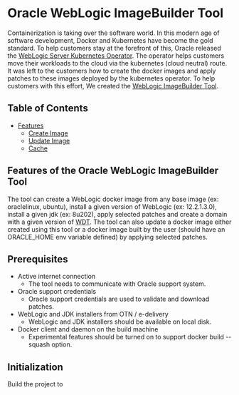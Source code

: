 # Oracle WebLogic ImageBuilder Tool

Containerization is taking over the software world. In this modern age of software development, Docker and Kubernetes
have become the gold standard. To help customers stay at the forefront of this, Oracle released the
[WebLogic Server Kubernetes Operator](https://github.com/oracle/weblogic-kubernetes-operator). The operator helps
customers move their workloads to the cloud via the kubernetes (cloud neutral) route. It was left to the customers how
to create the docker images and apply patches to these images deployed by the kubernetes operator. To help customers
with this effort, We created the [WebLogic ImageBuilder Tool](https://github.com/oracle/weblogic-imagebuilder-tool).

## Table of Contents

- [Features](#features-of-the-imagebuilder-tool)
  - [Create Image](site/create-image.md)
  - [Update Image](site/update-image.md)
  - [Cache](site/cache.md)

## Features of the Oracle WebLogic ImageBuilder Tool

The tool can create a WebLogic docker image from any base image (ex: oraclelinux, ubuntu), install a given version of
WebLogic (ex: 12.2.1.3.0), install a given jdk (ex: 8u202), apply selected patches and create a domain with a given
version of [WDT](https://github.com/oracle/weblogic-deploy-tooling). The tool can also update a docker image either
created using this tool or a docker image built by the user (should have an ORACLE_HOME env variable defined) by
applying selected patches.

## Prerequisites

- Active internet connection
  - The tool needs to communicate with Oracle support system.
- Oracle support credentials
  - Oracle support credentials are used to validate and download patches.
- WebLogic and JDK installers from OTN / e-delivery
  - WebLogic and JDK installers should be available on local disk.
- Docker client and daemon on the build machine
  - Experimental features should be turned on to support docker build --squash option.

## Initialization

Build the project to